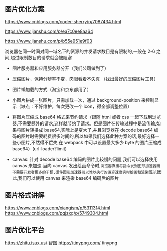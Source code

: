 ## 图片优化方案

https://www.cnblogs.com/coder-sherry/p/7087434.html

https://www.jianshu.com/p/ea7c0ee8aa64

https://www.jianshu.com/p/b55e951e9f03

浏览器在同一时间对同一域名下的资源的并发请求数目是有限制的,一般在 2-6 之间,超过限制数目的请求就会被阻塞

- 图片服务器和应用服务器分开（我们公司做到了）

- 压缩图片，保持分辨率不变，肉眼看着不失真 （找出最好的压缩图片工具）

- 图片懒加载的方式（淘宝和京东都用了）

- 小图片拼成一张图片，只需加载一次，通过 background-position 来控制显示（缺点：不好维护，每次更改一个 icon，得全部调整位置）

- 将图片压缩成 base64 格式来节约请求（跟随 html 或者 css 一起下载到浏览器,不需要额外的请求,这样就节约了请求。但是图片在传输过程中是流传输,如果将图片转换成 base64,实际上是变大了,并且浏览器在 decode base64 编码的图片时需要耗费很多时间的,所以如果我们选择此种方案的话,最好选择一些小图片,不然得不偿失,在 webpack 中可以设置最大多少 byte 的图片压缩成 base64）(url-loader?limit)

- canvas: 针对 decode base64 编码的图片比较慢的问题,我们可以选择使用 canvas 来加速.当向 canvas 发出绘画命令时,`浏览器直接将指令发到图形加速器而不需要开发者更多的干预,硬件图形加速器则以难以执行的运算速度实时绘画和渲染图形`.因此,我们可以使用 canvas 来渲染 base64 编码后的图片

## 图片格式讲解

https://www.cnblogs.com/xiangism/p/5311314.html
https://www.cnblogs.com/pqjzxq/p/5749304.html

## 图片优化平台

https://zhitu.isux.us/ 智图
https://tinypng.com/ tinypng
